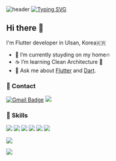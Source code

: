 ![header](https://capsule-render.vercel.app/api?type=waving&color=6994CDEE&text=&animation=twinkling&height=80)
[![Typing SVG](https://readme-typing-svg.demolab.com?font=Alkatra&weight=500&size=45&duration=3500&pause=3&color=6994CDEE&center=false&vCenter=false&multiline=true&repeat=true&width=1000&height=100&lines=Welcome+to+young's+GitHub!👋)](https://git.io/typing-svg)
 
<div align="left">

 
  
## Hi there 👋

I'm Flutter developer in Ulsan, Korea🇰🇷

- 🔭 I’m currently stuyding on my home🔥
- ☕ I’m learning Clean Architecture 💪
- 💬 Ask me about [Flutter](https://flutter.dev) and [Dart](https://dart.dev).

### 📮 Contact 

[![Gmail Badge](https://img.shields.io/badge/Gmail-D14836?style=flat-square&logo=gmail&logoColor=white)](mailto:sosscvs@gmail.com) <a href="https://velog.io/@thdgk1245"><img src="https://img.shields.io/badge/Velog-3DDC84?style=flat-square&logo=Blogger&logoColor=white"/></a>


### 🌈 Skills


<img src="https://img.shields.io/badge/Flutter-02569B?style=flat-square&logo=Flutter&logoColor=white"/> <img src="https://img.shields.io/badge/Dart-0175C2?style=flat-square&logo=Dart&logoColor=white"/>  <img src="https://img.shields.io/badge/Swift-F05138?style=flat-square&logo=Swift&logoColor=white"/> <img src="https://img.shields.io/badge/iOS-000000?style=flat-square&logo=iOS&logoColor=white"/> <img src="https://img.shields.io/badge/Android-3DDC84?style=flat-square&logo=Android&logoColor=white"/> ![](https://mazassumnida.wtf/api/mini/generate_badge?boj=hoheho18)

![](https://github-readme-stats.vercel.app/api?username=songhayeong&show_icons=true&theme=dracula) 

![](https://github-readme-stats.vercel.app/api/top-langs/?username=songhayeong&theme=radical&hide=css) 
